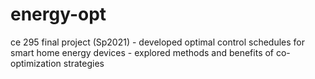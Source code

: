 # energy-opt
ce 295 final project (Sp2021) - developed optimal control schedules for smart home energy devices - explored methods and benefits of co-optimization strategies
